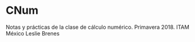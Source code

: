 # CNum
Notas y prácticas de la clase de cálculo numérico.
Primavera 2018.
ITAM
México
Leslie Brenes
